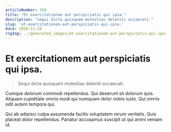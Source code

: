 ```yaml
---
articleNumber: 358
title: "Et exercitationem aut perspiciatis qui ipsa."
description: "Sequi dicta quisquam molestias deleniti occaecati."
slug: 'et-exercitationem-aut-perspiciatis-qui-ipsa.'
date: 2020-11-28
rngImg: ../generated_images/et-exercitationem-aut-perspiciatis-qui-ipsa..jpg
---
```


# Et exercitationem aut perspiciatis qui ipsa.

> Sequi dicta quisquam molestias deleniti occaecati.

Cumque dolorum commodi repellendus. Qui deserunt sit dolorum quis. Aliquam cupiditate omnis modi qui numquam dolor nobis iusto. Qui omnis odit autem tempora qui.
 Qui ab adipisci culpa assumenda facilis voluptatem rerum veritatis. Quis placeat dolor repellendus. Pariatur accusamus suscipit ut qui animi veniam id.
